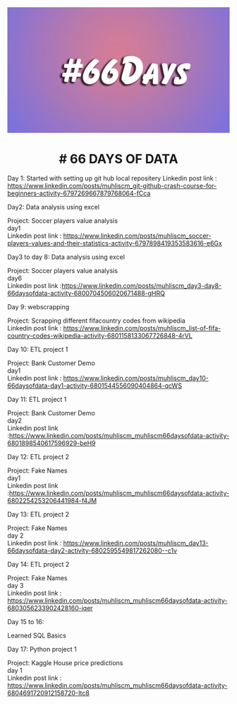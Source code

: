 <img src = "images/66days.jpg" />

<h1 align = center>
# 66 DAYS OF DATA 
</h1>

Day 1: Started with setting up git hub local repositery
Linkedin post link : https://www.linkedin.com/posts/muhliscm_git-github-crash-course-for-beginners-activity-6797269667879768064-fCca

Day2: Data analysis using excel

Project: Soccer players value analysis
<br> day1
<br> Linkedin post link : https://www.linkedin.com/posts/muhliscm_soccer-players-values-and-their-statistics-activity-6797898419353583616-e6Gx


Day3 to day 8: Data analysis using excel

Project: Soccer players value analysis
<br> day6
<br> Linkedin post link :https://www.linkedin.com/posts/muhliscm_day3-day8-66daysofdata-activity-6800704506020671488-gHRQ

Day 9: webscrapping

Project: Scrapping different fifacountry codes from wikipedia
<br> Linkedin post link : https://www.linkedin.com/posts/muhliscm_list-of-fifa-country-codes-wikipedia-activity-6801158133067726848-4rVL

Day 10: ETL project 1

Project: Bank Customer Demo
<br> day1
<br> Linkedin post link : https://www.linkedin.com/posts/muhliscm_day10-66daysofdata-day1-activity-6801544556090404864-qcWS

Day 11: ETL project 1

Project: Bank Customer Demo
<br> day2
<br> Linkedin post link :https://www.linkedin.com/posts/muhliscm_muhliscm66daysofdata-activity-6801898540617596929-beH9



Day 12: ETL project 2

Project: Fake Names
<br> day1
<br> Linkedin post link :https://www.linkedin.com/posts/muhliscm_muhliscm66daysofdata-activity-6802254253206441984-f4JM


Day 13: ETL project 2

Project: Fake Names
<br> day 2
<br> Linkedin post link : https://www.linkedin.com/posts/muhliscm_day13-66daysofdata-day2-activity-6802595549817262080--c1v


Day 14: ETL project 2

Project: Fake Names
<br> day 3
<br> Linkedin post link : https://www.linkedin.com/posts/muhliscm_muhliscm66daysofdata-activity-6803056233902428160-iqer


Day 15 to 16: 

Learned SQL Basics

Day 17: Python project 1

Project: Kaggle House price predictions
<br> day 1
<br> Linkedin post link : https://www.linkedin.com/posts/muhliscm_muhliscm66daysofdata-activity-6804691720912158720-Itc8


